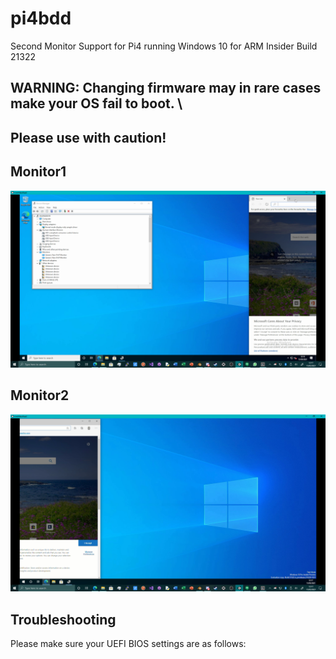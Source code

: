 # pi4bdd
Second Monitor Support for Pi4 running Windows 10 for ARM Insider Build 21322

## WARNING: Changing firmware may in rare cases make your OS fail to boot. \
## Please use with caution!

## Monitor1
![Monitor1](https://github.com/TheMindVirus/pi4bdd/blob/main/SCREENSHOTS/Monitor1.png)
## Monitor2
![Monitor2](https://github.com/TheMindVirus/pi4bdd/blob/main/SCREENSHOTS/Monitor2.png)

## Troubleshooting

Please make sure your UEFI BIOS settings are as follows:
```

```
